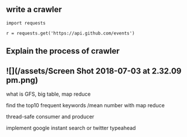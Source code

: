 ## write a crawler

```
import requests

r = requests.get('https://api.github.com/events')
```

## Explain the process of crawler

## ![](/assets/Screen Shot 2018-07-03 at 2.32.09 pm.png)



what is GFS, big table, map reduce

find the top10 frequent keywords /mean number with map reduce

thread-safe consumer and producer

implement google instant search or twitter typeahead

